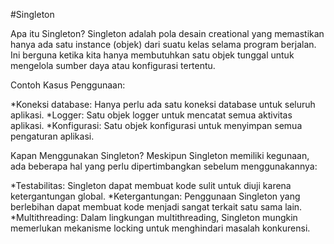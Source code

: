 #Singleton

Apa itu Singleton?
Singleton adalah pola desain creational yang memastikan hanya ada satu instance (objek) dari suatu kelas selama program berjalan. Ini berguna ketika kita hanya membutuhkan satu objek tunggal untuk mengelola sumber daya atau konfigurasi tertentu.

Contoh Kasus Penggunaan:

*Koneksi database: Hanya perlu ada satu koneksi database untuk seluruh aplikasi.
*Logger: Satu objek logger untuk mencatat semua aktivitas aplikasi.
*Konfigurasi: Satu objek konfigurasi untuk menyimpan semua pengaturan aplikasi.

Kapan Menggunakan Singleton?
Meskipun Singleton memiliki kegunaan, ada beberapa hal yang perlu dipertimbangkan sebelum menggunakannya:

*Testabilitas: Singleton dapat membuat kode sulit untuk diuji karena ketergantungan global.
*Ketergantungan: Penggunaan Singleton yang berlebihan dapat membuat kode menjadi sangat terkait satu sama lain.
*Multithreading: Dalam lingkungan multithreading, Singleton mungkin memerlukan mekanisme locking untuk menghindari masalah konkurensi.